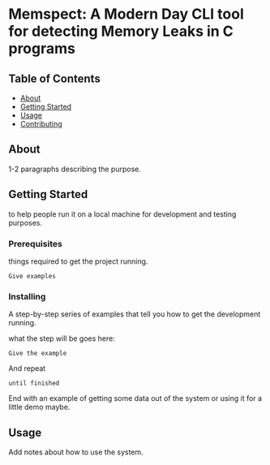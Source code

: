 # Memspect: A Modern Day CLI tool for detecting Memory Leaks in C programs

## Table of Contents
+ [About](#about)
+ [Getting Started](#getting_started)
+ [Usage](#usage)
+ [Contributing](../CONTRIBUTING.md)

## About <a name = "about"></a>
1-2 paragraphs describing the purpose.

## Getting Started <a name = "getting_started"></a>
to help people run it on a local machine for development and testing purposes.

### Prerequisites

things required to get the project running.

```
Give examples
```

### Installing

A step-by-step series of examples that tell you how to get the development running.

what the step will be goes here:

```
Give the example
```

And repeat

```
until finished
```

End with an example of getting some data out of the system or using it for a little demo maybe.

## Usage <a name = "usage"></a>

Add notes about how to use the system.
